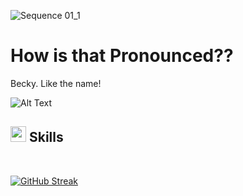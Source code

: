 <!--## ![github-header-image](https://github.com/user-attachments/assets/0b8571fb-e48e-4f5f-9a12-c49ecaa4de2d)-->

![Sequence 01_1](https://github.com/user-attachments/assets/663a5de9-5706-4101-9367-ebdf64cfb382)




# How is that Pronounced??

Becky. Like the name!

<!--
**m-beke/m-beke** is a ✨ _special_ ✨ repository because its `README.md` (this file) appears on your GitHub profile.

Here are some ideas to get you started:

- 🔭 I’m currently working on ...
- 🌱 I’m currently learning ...
- 👯 I’m looking to collaborate on ...
- 🤔 I’m looking for help with ...
- 💬 Ask me about ...
- 📫 How to reach me: ...
- 😄 Pronouns: ...
- ⚡ Fun fact: ...
-->
![Alt Text](https://i.giphy.com/media/v1.Y2lkPTc5MGI3NjExbW5lOXFjNWE1aHFoM2Rzbnd6eXJzcXJieHk0NmxlbTNqYjl5ZmZubCZlcD12MV9pbnRlcm5hbF9naWZfYnlfaWQmY3Q9cw/UNOX4x1R71hnOqtsXp/giphy.gif)

## <img src="https://media2.giphy.com/media/QssGEmpkyEOhBCb7e1/giphy.gif?cid=ecf05e47a0n3gi1bfqntqmob8g9aid1oyj2wr3ds3mg700bl&rid=giphy.gif" width ="25"><b> Skills</b>
<br>

[![GitHub Streak](https://github-readme-streak-stats.herokuapp.com?user=m-beke&theme=elegant&border_radius=5&exclude_days=Sun%2CSat&card_width=500&card_height=200&background=45%2C191970%2C5473D1&ring=FFB7C5&fire=FFB7C5&stroke=EDEAE0&sideNums=EDEAE0&currStreakLabel=FFB7C5&currStreakNum=EDEAE0&sideLabels=FFB7C5&dates=EDEAE0&excludeDaysLabel=EB545400&border=EDEAE0)](https://git.io/streak-stats)






